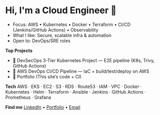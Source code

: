 # Hi, I'm a Cloud Engineer 🚀

- Focus: AWS • Kubernetes • Docker • Terraform • CI/CD (Jenkins/GitHub Actions) • Observability
- What I like: Secure, scalable infra & automation
- Open to: DevOps/SRE roles

**Top Projects**
- 🔐 DevSecOps 3-Tier Kubernetes Project — E2E pipeline (K8s, Trivy, GitHub Actions)
- 🚀 AWS DevOps CI/CD Pipeline — IaC + build/test/deploy on AWS
- 🧭 Portfolio (This site’s code + CI)

**Tech**
AWS · EKS · EC2 · S3 · RDS · Route53 · IAM · VPC · Docker · Kubernetes · Helm · Terraform · Ansible · Jenkins · GitHub Actions · Prometheus · Grafana

**Find me**
[LinkedIn](https://www.linkedin.com/in/swapna-sarita/) • [Portfolio](#) • [Email](mailto:swapnasaritakar@gmail.com)

<!--
**SwapnaSarita01/SwapnaSarita01** is a ✨ _special_ ✨ repository because its `README.md` (this file) appears on your GitHub profile.

Here are some ideas to get you started:

- 🔭 I’m currently working on ...
- 🌱 I’m currently learning ...
- 👯 I’m looking to collaborate on ...
- 🤔 I’m looking for help with ...
- 💬 Ask me about ...
- 📫 How to reach me: ...
- 😄 Pronouns: ...
- ⚡ Fun fact: ...
-->
